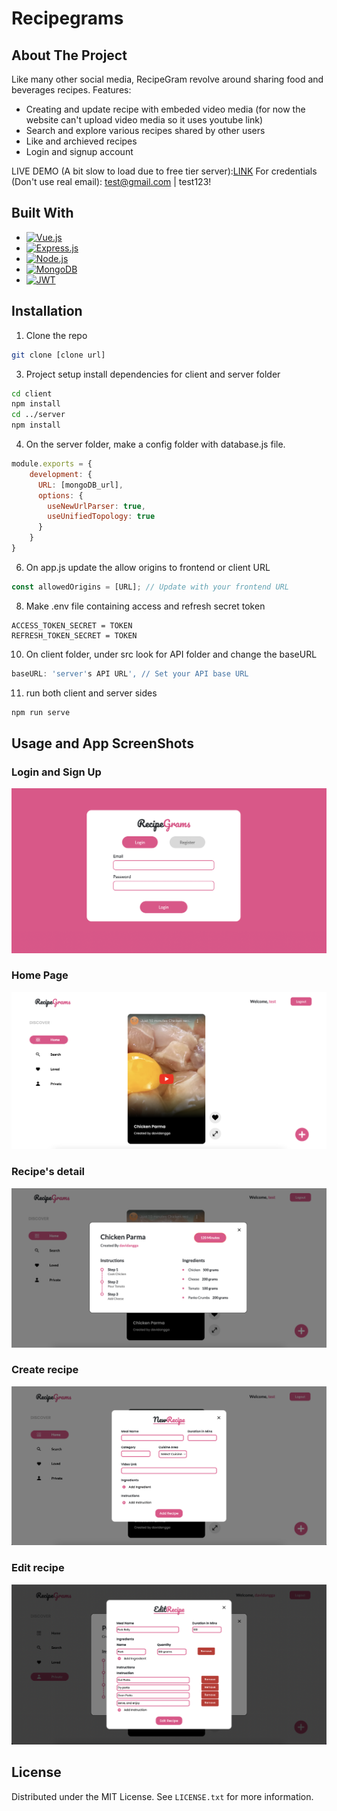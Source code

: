 # Recipegrams
## About The Project
Like many other social media, RecipeGram revolve around sharing food and beverages recipes. 
Features:
* Creating and update recipe with embeded video media (for now the website can't upload video media so it uses youtube link)
* Search and explore various recipes shared by other users
* Like and archieved recipes
* Login and signup account

LIVE DEMO (A bit slow to load due to free tier server):[LINK](https://davidangga.github.io/recipegrams/) 
For credentials (Don't use real email):
test@gmail.com | test123!
## Built With
* [![Vue.js][Vue.js]][Vue-url]
* [![Express.js][Express.js]][Express-url]
* [![Node.js][Node.js]][Node-url]
* [![MongoDB][Mongodb]][Mongodb-url]
* [![JWT][JWT]][JWT-url]

## Installation
1. Clone the repo
```sh
git clone [clone url]
```
3. Project setup install dependencies for client and server folder
```sh
cd client
npm install
cd ../server
npm install
```
4. On the server folder, make a config folder with database.js file.
```js
module.exports = {
    development: {
      URL: [mongoDB_url],
      options: {
        useNewUrlParser: true,
        useUnifiedTopology: true
      }
    }
}
```
6. On app.js update the allow origins to frontend or client URL
```js
const allowedOrigins = [URL]; // Update with your frontend URL
```
8. Make .env file containing access and refresh secret token
```env
ACCESS_TOKEN_SECRET = TOKEN
REFRESH_TOKEN_SECRET = TOKEN
```
10. On client folder, under src look for API folder and change the baseURL
```js
baseURL: 'server's API URL', // Set your API base URL
```
11. run both client and server sides
```sh
npm run serve
```

## Usage and App ScreenShots
### Login and Sign Up
![login page](images/screenshot1.png)
### Home Page
![home page](images/screenshot2.png)
### Recipe's detail
![recipe detail](images/screenshot3.png)
### Create recipe
![create page](images/screenshot4.png)
### Edit recipe
![edit page](images/screenshot5.png)
## License

Distributed under the MIT License. See `LICENSE.txt` for more information.

<!-- MARKDOWN LINKS & IMAGES -->
[Vue.js]: https://img.shields.io/badge/Vue.js-35495E?style=for-the-badge&logo=vuedotjs&logoColor=4FC08D
[Vue-url]: https://vuejs.org/
[Express.js]: https://img.shields.io/badge/Express.js-404D59?style=for-the-badge
[Express-url]: https://expressjs.com/
[Node.js]: https://img.shields.io/badge/Node.js-43853D?style=for-the-badge&logo=node.js&logoColor=white
[Node-url]: https://nodejs.org/en
[Mongodb]: 	https://img.shields.io/badge/MongoDB-4EA94B?style=for-the-badge&logo=mongodb&logoColor=white
[Mongodb-url]: https://www.mongodb.com/
[JWT]: https://img.shields.io/badge/json%20web%20tokens-323330?style=for-the-badge&logo=json-web-tokens&logoColor=pink
[JWT-url]: https://jwt.io/
